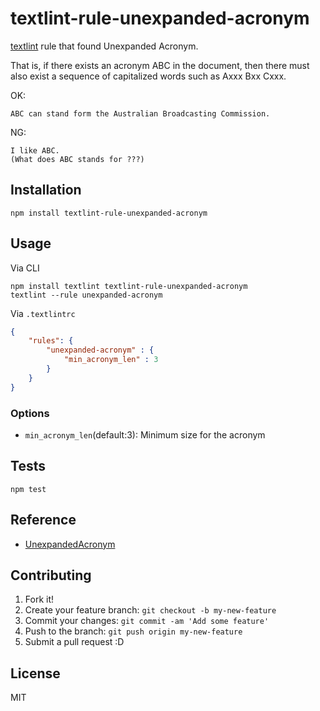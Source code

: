 # textlint-rule-unexpanded-acronym

[textlint](https://github.com/textlint/textlint "textlint") rule that found Unexpanded Acronym.

That is, if there exists an acronym ABC in the document, then there must also exist a sequence of capitalized words such as Axxx Bxx Cxxx.

OK:

```
ABC can stand form the Australian Broadcasting Commission.
```

NG:

```
I like ABC.
(What does ABC stands for ???)
```



## Installation

    npm install textlint-rule-unexpanded-acronym

## Usage

Via CLI

    npm install textlint textlint-rule-unexpanded-acronym
    textlint --rule unexpanded-acronym

Via `.textlintrc`

```json
{
    "rules": {
        "unexpanded-acronym" : {
            "min_acronym_len" : 3
        }
    }
}
```

### Options

- `min_acronym_len`(default:3): Minimum size for the acronym

## Tests

    npm test

## Reference

- [UnexpandedAcronym](http://redpen.cc/docs/latest/index.html#unexpandedacronym "UnexpandedAcronym")

## Contributing

1. Fork it!
2. Create your feature branch: `git checkout -b my-new-feature`
3. Commit your changes: `git commit -am 'Add some feature'`
4. Push to the branch: `git push origin my-new-feature`
5. Submit a pull request :D

## License

MIT
